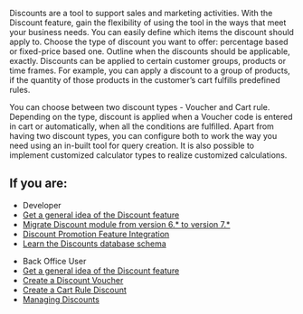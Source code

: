 Discounts are a tool to support sales and marketing activities. With the Discount feature, gain the flexibility of using the tool in the ways that meet your business needs. You can easily define which items the discount should apply to. Choose the type of discount you want to offer: percentage based or fixed-price based one. Outline when the discounts should be applicable, exactly. Discounts can be applied to certain customer groups, products or time frames. For example, you can apply a discount to a group of products, if the quantity of those products in the customer’s cart fulfills predefined rules.

You can choose between two discount types - Voucher and Cart rule. Depending on the type, discount is applied when a Voucher code is entered in cart or automatically, when all the conditions are fulfilled. Apart from having two discount types, you can configure both to work the way you need using an in-built tool for query creation. It is also possible to implement customized calculator types to realize customized calculations.

## If you are:

<div class="mr-container">
    <div class="mr-list-container">
        <!-- col1 -->
        <div class="mr-col">
            <ul class="mr-list mr-list-green">
                <li class="mr-title">Developer</li>
                <li><a href="https://documentation.spryker.com/v2/docs/discount-feature-overview-201903">Get a general idea of the Discount feature</a></li>
                <li><a href="https://documentation.spryker.com/v4/docs/mg-discount#upgrading-from-version-6---to-version-7--" class="mr-link">Migrate Discount module from version 6.* to version 7.*</a></li>
                <li><a href="https://documentation.spryker.com/v4/docs/discount-promotion-feature-integration" class="mr-link">Discount Promotion Feature Integration</a></li>
                <li><a href="https://documentation.spryker.com/v4/docs/db-schema-discounts" class="mr-link"> Learn the Discounts database schema</a></li>
            </ul>
        </div>
        <!-- col2 -->
        <div class="mr-col">
            <ul class="mr-list mr-list-blue">
                <li class="mr-title"> Back Office User</li>
                <li><a href="https://documentation.spryker.com/v2/docs/discount-feature-overview-201903">Get a general idea of the Discount feature</a></li>
                <li><a href="https://documentation.spryker.com/v4/docs/creating-a-discount-voucher" class="mr-link">Create a Discount Voucher</a></li>
                <li><a href="https://documentation.spryker.com/v4/docs/creating-a-cart-rule-discount" class="mr-link">Create a Cart Rule Discount</a></li>
                 <li><a href="https://documentation.spryker.com/v4/docs/managing-discounts" class="mr-link">Managing Discounts</a></li>
            </ul>
        </div>
    </div>
</div>